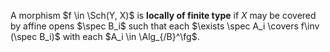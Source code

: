 A morphism $f \in \Sch(Y, X)$ is **locally of finite type** if $X$ may be covered by affine opens $\spec B_i$ such that each $\exists \spec A_i \covers f\inv (\spec B_i)$ with each $A_i \in \Alg_{/B}^\fg$.

